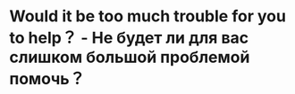 # Would it be too much trouble for you to help？ - Не будет ли для вас слишком большой проблемой помочь？
